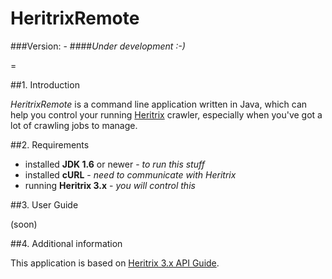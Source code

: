 HeritrixRemote
==============

###Version: -
####*Under development :-)*

=

##1. Introduction

*HeritrixRemote* is a command line application written in Java, which can help you control your running [Heritrix](https://webarchive.jira.com/wiki/display/Heritrix/Heritrix) crawler, especially when you've got a lot of crawling jobs to manage.


##2. Requirements

* installed **JDK 1.6** or newer - *to run this stuff*
* installed **cURL** - *need to communicate with Heritrix*
* running **Heritrix 3.x** - *you will control this*


##3. User Guide

(soon)

##4. Additional information

This application is based on [Heritrix 3.x API Guide](https://webarchive.jira.com/wiki/display/Heritrix/Heritrix+3.x+API+Guide).